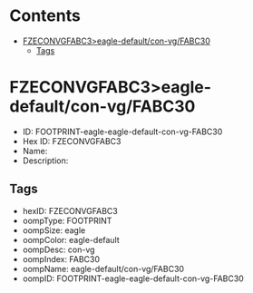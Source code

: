 



Contents
========

* [FZECONVGFABC3>eagle-default/con-vg/FABC30](#fzeconvgfabc3eagle-defaultcon-vgfabc30)
	* [Tags](#tags)

# FZECONVGFABC3>eagle-default/con-vg/FABC30

- ID: FOOTPRINT-eagle-eagle-default-con-vg-FABC30
- Hex ID: FZECONVGFABC3
- Name: 
- Description: 

## Tags

- hexID: FZECONVGFABC3
- oompType: FOOTPRINT
- oompSize: eagle
- oompColor: eagle-default
- oompDesc: con-vg
- oompIndex: FABC30
- oompName: eagle-default/con-vg/FABC30
- oompID: FOOTPRINT-eagle-eagle-default-con-vg-FABC30
